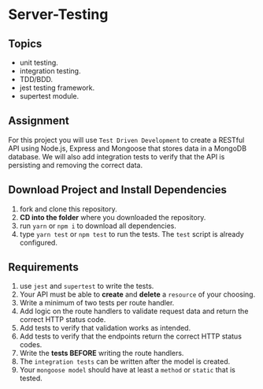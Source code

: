 # Server-Testing

## Topics

* unit testing.
* integration testing.
* TDD/BDD.
* jest testing framework.
* supertest module.

## Assignment

For this project you will use `Test Driven Development` to create a RESTful API using Node.js, Express and Mongoose that stores data in a MongoDB database.
We will also add integration tests to verify that the API is persisting and removing the correct data.

## Download Project and Install Dependencies

1.  fork and clone this repository.
1.  **CD into the folder** where you downloaded the repository.
1.  run `yarn` or `npm i` to download all dependencies.
1.  type `yarn test` or `npm test` to run the tests. The `test` script is already configured.

## Requirements

1.  use `jest` and `supertest` to write the tests.
1.  Your API must be able to **create** and **delete** a `resource` of your choosing.
1.  Write a minimum of two tests per route handler.
1.  Add logic on the route handlers to validate request data and return the correct HTTP status code.
1.  Add tests to verify that validation works as intended.
1.  Add tests to verify that the endpoints return the correct HTTP status codes.
1.  Write the **tests BEFORE** writing the route handlers.
1.  The `integration tests` can be written after the model is created.
1.  Your `mongoose model` should have at least a `method` or `static` that is tested.
